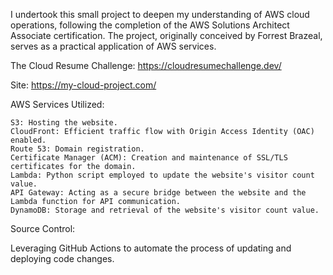 I undertook this small project to deepen my understanding of AWS cloud operations, following the completion of the AWS Solutions Architect Associate certification. The project, originally conceived by Forrest Brazeal, serves as a practical application of AWS services.

The Cloud Resume Challenge: https://cloudresumechallenge.dev/

Site: https://my-cloud-project.com/

AWS Services Utilized:

    S3: Hosting the website.
    CloudFront: Efficient traffic flow with Origin Access Identity (OAC) enabled.
    Route 53: Domain registration.
    Certificate Manager (ACM): Creation and maintenance of SSL/TLS certificates for the domain.
    Lambda: Python script employed to update the website's visitor count value.
    API Gateway: Acting as a secure bridge between the website and the Lambda function for API communication.
    DynamoDB: Storage and retrieval of the website's visitor count value.

Source Control:

Leveraging GitHub Actions to automate the process of updating and deploying code changes.

